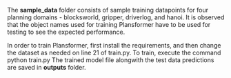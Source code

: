 The **sample_data** folder consists of sample training datapoints for four planning domains - blocksworld, gripper, driverlog, and hanoi. It is observed that the object names used for training Plansformer have to be used for testing to see the expected performance.

In order to train Plansformer, first install the requirements, and then change the dataset as needed on line 21 of train.py. To train, execute the command
    python train.py
The trained model file alongwith the test data predictions are saved in **outputs** folder.